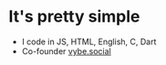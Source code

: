 # It's pretty simple

- I code in JS, HTML, English, C, Dart
- Co-founder [vybe.social](vybe.social)
